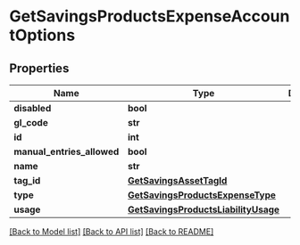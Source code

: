 # GetSavingsProductsExpenseAccountOptions

## Properties
Name | Type | Description | Notes
------------ | ------------- | ------------- | -------------
**disabled** | **bool** |  | [optional] 
**gl_code** | **str** |  | [optional] 
**id** | **int** |  | [optional] 
**manual_entries_allowed** | **bool** |  | [optional] 
**name** | **str** |  | [optional] 
**tag_id** | [**GetSavingsAssetTagId**](GetSavingsAssetTagId.md) |  | [optional] 
**type** | [**GetSavingsProductsExpenseType**](GetSavingsProductsExpenseType.md) |  | [optional] 
**usage** | [**GetSavingsProductsLiabilityUsage**](GetSavingsProductsLiabilityUsage.md) |  | [optional] 

[[Back to Model list]](../README.md#documentation-for-models) [[Back to API list]](../README.md#documentation-for-api-endpoints) [[Back to README]](../README.md)

